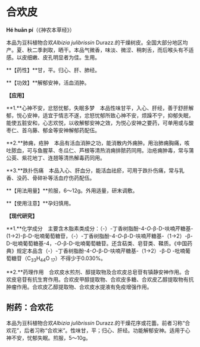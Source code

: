 # 合欢皮

**Hé huān pí**（《神农本草经》）

本品为豆科植物合欢*Albizia julibrissin* Durazz.的干燥树皮。全国大部分地区均产。夏、秋二季剥取，晒干。本品气微香，味淡、微涩、稍刺舌，而后喉头有不适感。以皮细嫩、皮孔明显者为佳。生用。

**【药性】**甘，平。归心、肝、肺经。

**【功效】**解郁安神，活血消肿。

**【应用】**

**1.**心神不安，忿怒忧郁，失眠多梦　本品性味甘平，入心、肝经，善于舒肝解郁，悦心安神，适宜于情志不遂，忿怒忧郁所致心神不安，烦躁不宁，抑郁失眠，能使五脏安和，心志欢悦，以收解郁安神之效，为悦心安神之要药，可单用或与酸枣仁、首乌藤、郁金等安神解郁药配伍。

**2.**肺痈，疮肿　本品有活血消肿之功，能消散内外痈肿。用治肺痈胸痛，咳吐脓血，可与鱼腥草、冬瓜仁、芦根等清热消痈排脓药同用。治疮痈肿毒，常与蒲公英、紫花地丁、连翘等清热解毒药同用。

**3.**跌扑伤痛　本品入心、肝血分，能活血祛瘀，可用于跌扑伤痛，常与乳香、没药、骨碎补等活血疗伤药配伍。

**【用法用量】**煎服，6～12g。外用适量，研末调敷。

**【使用注意】**孕妇慎用。

**【现代研究】**

**1.**化学成分　主要含木脂素类成分：（-）-丁香树脂酚-4-*O*-β-D-呋喃芹糖基-(1→2)-β-D-吡喃葡萄糖苷，（-）-丁香树脂酚-4-*O*-β-D-呋喃芹糖基-（1→2）-β-D-吡喃葡萄糖基-4，-*O*-β-D-吡喃葡萄糖苷。还含萜类、皂苷类、鞣质。《中国药典》规定本品含（-）-丁香树脂酚-4-*Ο*-β-D-呋喃芹糖基-（1→2）-β-D -吡喃葡萄糖苷（C<sub>33</sub>H<sub>44</sub>O<sub> 17</sub>）不得少于0.030%。

**2.**药理作用　合欢皮水煎剂、醇提取物及合欢皮总皂苷有镇静安神作用。合欢皮皂苷有抗生育作用。合欢皮甲醇提取物、合欢皮多糖、合欢皮乙醇提取物有抗肿瘤作用。合欢皮乙醇提取物、合欢皮水提液有免疫增强作用。

## 附药：合欢花

本品为豆科植物合欢*Albizia julibrissin* Durazz.的干燥花序或花蕾。前者习称“合欢花”，后者习称“合欢米”。性味甘，平；归心、肝经。功能解郁安神。适用于心神不安，忧郁失眠。煎服，5～10g。